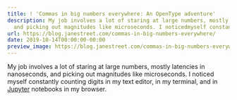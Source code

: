 ```yaml
---
title: ! 'Commas in big numbers everywhere: An OpenType adventure'
description: My job involves a lot of staring at large numbers, mostly latencies innanoseconds,
  and picking out magnitudes like microseconds. I noticedmyself constantly c...
url: https://blog.janestreet.com/commas-in-big-numbers-everywhere/
date: 2019-10-14T00:00:00-00:00
preview_image: https://blog.janestreet.com/commas-in-big-numbers-everywhere/numderline_header2.png
---
```


<p>My job involves a lot of staring at large numbers, mostly latencies in
nanoseconds, and picking out magnitudes like microseconds. I noticed
myself constantly counting digits in my text editor, in my terminal,
and in <a href="https://jupyter.org/">Jupyter</a> notebooks in my browser.</p>
